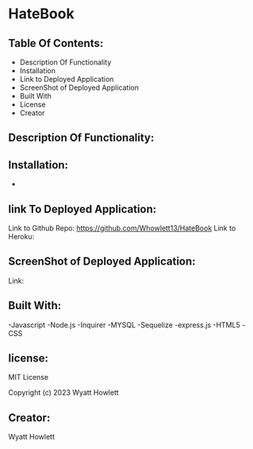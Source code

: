 # HateBook

## Table Of Contents:

- Description Of Functionality
- Installation
- Link to Deployed Application
- ScreenShot of Deployed Application
- Built With
- License
- Creator

## Description Of Functionality:

## Installation:

-

## link To Deployed Application:

Link to Github Repo: https://github.com/Whowlett13/HateBook
Link to Heroku:

## ScreenShot of Deployed Application:

Link:

## Built With:

-Javascript
-Node.js
-Inquirer
-MYSQL
-Sequelize
-express.js
-HTML5
-CSS

## license:

MIT License

Copyright (c) 2023 Wyatt Howlett

## Creator:

Wyatt Howlett
